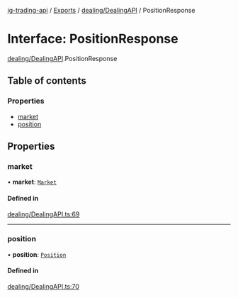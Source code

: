 [ig-trading-api](../README.md) / [Exports](../modules.md) / [dealing/DealingAPI](../modules/dealing_DealingAPI.md) / PositionResponse

# Interface: PositionResponse

[dealing/DealingAPI](../modules/dealing_DealingAPI.md).PositionResponse

## Table of contents

### Properties

- [market](dealing_DealingAPI.PositionResponse.md#market)
- [position](dealing_DealingAPI.PositionResponse.md#position)

## Properties

### market

• **market**: [`Market`](market_MarketAPI.Market.md)

#### Defined in

[dealing/DealingAPI.ts:69](https://github.com/bennycode/ig-trading-api/blob/f7fd8d0/src/dealing/DealingAPI.ts#L69)

---

### position

• **position**: [`Position`](dealing_DealingAPI.Position.md)

#### Defined in

[dealing/DealingAPI.ts:70](https://github.com/bennycode/ig-trading-api/blob/f7fd8d0/src/dealing/DealingAPI.ts#L70)
